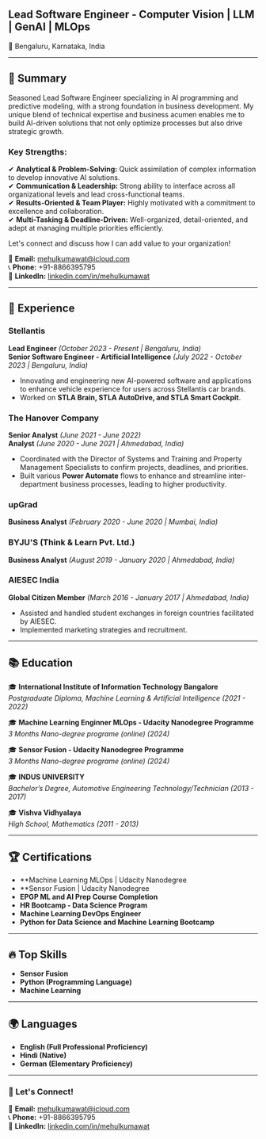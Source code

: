 ## Lead Software Engineer - Computer Vision | LLM | GenAI | MLOps

📍 Bengaluru, Karnataka, India

---

## 📌 Summary
Seasoned Lead Software Engineer specializing in AI programming and predictive modeling, with a strong foundation in business development. My unique blend of technical expertise and business acumen enables me to build AI-driven solutions that not only optimize processes but also drive strategic growth.

### **Key Strengths:**
✔ **Analytical & Problem-Solving:** Quick assimilation of complex information to develop innovative AI solutions.  
✔ **Communication & Leadership:** Strong ability to interface across all organizational levels and lead cross-functional teams.  
✔ **Results-Oriented & Team Player:** Highly motivated with a commitment to excellence and collaboration.  
✔ **Multi-Tasking & Deadline-Driven:** Well-organized, detail-oriented, and adept at managing multiple priorities efficiently.  

Let's connect and discuss how I can add value to your organization!

📧 **Email:** mehulkumawat@icloud.com  
📞 **Phone:** +91-8866395795  
🔗 **LinkedIn:** [linkedin.com/in/mehulkumawat](https://www.linkedin.com/in/mehulkumawat)  

---

## 🚀 Experience

### **Stellantis**  
**Lead Engineer** *(October 2023 - Present | Bengaluru, India)*  
**Senior Software Engineer - Artificial Intelligence** *(July 2022 - October 2023 | Bengaluru, India)*  
- Innovating and engineering new AI-powered software and applications to enhance vehicle experience for users across Stellantis car brands.
- Worked on **STLA Brain, STLA AutoDrive, and STLA Smart Cockpit**.

### **The Hanover Company**  
**Senior Analyst** *(June 2021 - June 2022)*  
**Analyst** *(June 2020 - June 2021 | Ahmedabad, India)*  
- Coordinated with the Director of Systems and Training and Property Management Specialists to confirm projects, deadlines, and priorities.
- Built various **Power Automate** flows to enhance and streamline inter-department business processes, leading to higher productivity.

### **upGrad**  
**Business Analyst** *(February 2020 - June 2020 | Mumbai, India)*

### **BYJU'S (Think & Learn Pvt. Ltd.)**  
**Business Analyst** *(August 2019 - January 2020 | Ahmedabad, India)*

### **AIESEC India**  
**Global Citizen Member** *(March 2016 - January 2017 | Ahmedabad, India)*
- Assisted and handled student exchanges in foreign countries facilitated by AIESEC.
- Implemented marketing strategies and recruitment.

---

## 📚 Education

🎓 **International Institute of Information Technology Bangalore**  
*Postgraduate Diploma, Machine Learning & Artificial Intelligence (2021 - 2022)*

🎓 **Machine Learning Enginner MLOps - Udacity Nanodegree Programme**  
*3 Months Nano-degree programe (online) (2024)*

🎓 **Sensor Fusion - Udacity Nanodegree Programme**  
*3 Months Nano-degree programe (online) (2024)*

🎓 **INDUS UNIVERSITY**  
*Bachelor’s Degree, Automotive Engineering Technology/Technician (2013 - 2017)*

🎓 **Vishva Vidhyalaya**  
*High School, Mathematics (2011 - 2013)*

---

## 🏆 Certifications
- **Machine Learning MLOps | Udacity Nanodegree
- **Sensor Fusion | Udacity Nanodegree
- **EPGP ML and AI Prep Course Completion**
- **HR Bootcamp - Data Science Program**
- **Machine Learning DevOps Engineer**
- **Python for Data Science and Machine Learning Bootcamp**

---

## 🔥 Top Skills
- **Sensor Fusion**
- **Python (Programming Language)**
- **Machine Learning**

---

## 🌍 Languages
- **English (Full Professional Proficiency)**
- **Hindi (Native)**
- **German (Elementary Proficiency)**

---

### 🚀 Let's Connect!
📧 **Email:** mehulkumawat@icloud.com  
📞 **Phone:** +91-8866395795  
🔗 **LinkedIn:** [linkedin.com/in/mehulkumawat](https://www.linkedin.com/in/mehulkumawat)  
